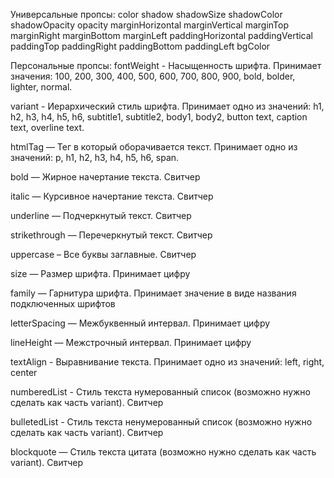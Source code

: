 Универсальные пропсы:
color
shadow
shadowSize
shadowColor
shadowOpacity
opacity
marginHorizontal
marginVertical
marginTop
marginRight
marginBottom
marginLeft
paddingHorizontal
paddingVertical
paddingTop
paddingRight
paddingBottom
paddingLeft
bgColor

Персональные пропсы:
fontWeight - Насыщенность шрифта. Принимает значения: 100, 200, 300, 400, 500, 600, 700, 800, 900, bold, bolder, lighter, normal.

variant - Иерархический стиль шрифта. Принимает одно из значений: h1, h2, h3, h4, h5, h6, subtitle1, subtitle2, body1, body2, button text, caption text, overline text. 

htmlTag — Тег в который оборачивается текст. Принимает одно из значений: p, h1, h2, h3, h4, h5, h6, span.

bold — Жирное начертание текста. Свитчер

italic — Курсивное начертание текста. Свитчер

underline — Подчеркнутый текст. Свитчер

strikethrough — Перечеркнутый текст. Свитчер

uppercase – Все буквы заглавные. Свитчер

size — Размер шрифта. Принимает цифру

family — Гарнитура шрифта. Принимает значение в виде названия подключенных шрифтов

letterSpacing — Межбуквенный интервал. Принимает цифру

lineHeight — Межстрочный интервал. Принимает цифру

textAlign - Выравнивание текста. Принимает одно из значений: left, right, center

numberedList - Стиль текста нумерованный список (возможно нужно сделать как часть variant). Свитчер

bulletedList - Стиль текста ненумерованный список (возможно нужно сделать как часть variant). Свитчер

blockquote — Стиль текста цитата (возможно нужно сделать как часть variant). Свитчер